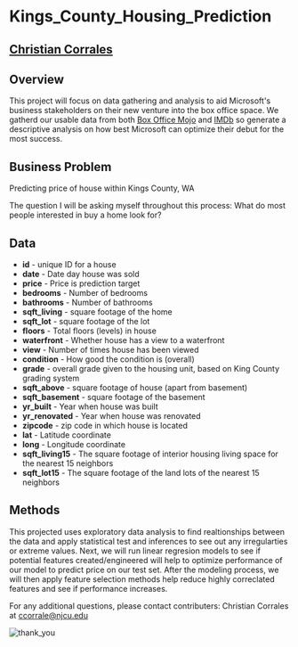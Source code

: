 # Kings_County_Housing_Prediction

## [Christian Corrales](https://github.com/ccorrales1228)

## Overview
This project will focus on data gathering and analysis to aid Microsoft's business stakeholders on their new venture into the box office space. We gatherd our usable data from both [Box Office Mojo](https://www.boxofficemojo.com/?ref_=bo_nb_cso_mojologo) and [IMDb](https://www.imdb.com/?ref_=nv_home) so generate a descriptive analysis on how best Microsoft can optimize their debut for the most success. 

## Business Problem
Predicting price of house within Kings County, WA

The question I will be asking myself throughout this process: What do most people interested in buy a home look for?

## Data
* **id** - unique ID for a house
* **date** - Date day house was sold
* **price** - Price is prediction target
* **bedrooms** - Number of bedrooms
* **bathrooms** - Number of bathrooms
* **sqft_living** - square footage of the home
* **sqft_lot** - square footage of the lot
* **floors** - Total floors (levels) in house
* **waterfront** - Whether house has a view to a waterfront
* **view** - Number of times house has been viewed
* **condition** - How good the condition is (overall)
* **grade** - overall grade given to the housing unit, based on King County grading system
* **sqft_above** - square footage of house (apart from basement)
* **sqft_basement** - square footage of the basement
* **yr_built** - Year when house was built
* **yr_renovated** - Year when house was renovated
* **zipcode** - zip code in which house is located
* **lat** - Latitude coordinate
* **long** - Longitude coordinate
* **sqft_living15** - The square footage of interior housing living space for the nearest 15 neighbors
* **sqft_lot15** - The square footage of the land lots of the nearest 15 neighbors



## Methods
This projected uses exploratory data analysis to find realtionships between the data and apply statistical test and inferences to see out any irregularties or extreme values.
Next, we will run linear regresion models to see if potential features created/engineered will help to optimize performance of our model to predict price on our test set. 
After the modeling process, we will then apply feature selection methods help reduce highly correclated features and see if performance increases.



For any additional questions, please contact contributers:
Christian Corrales at ccorrale@njcu.edu

![thank_you](thank_you.jpg)


